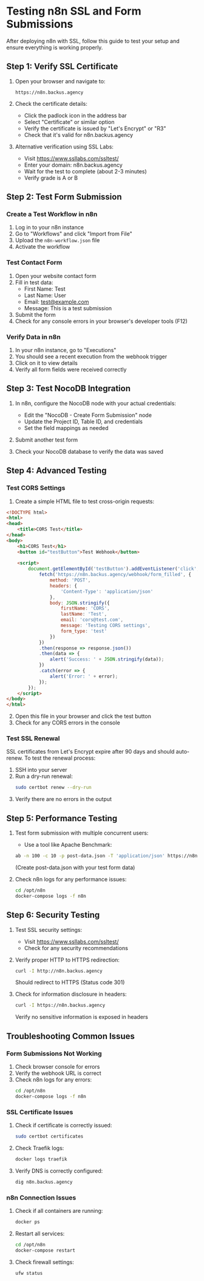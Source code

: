 # Testing n8n SSL and Form Submissions

After deploying n8n with SSL, follow this guide to test your setup and ensure everything is working properly.

## Step 1: Verify SSL Certificate

1. Open your browser and navigate to:
   ```
   https://n8n.backus.agency
   ```

2. Check the certificate details:
   - Click the padlock icon in the address bar
   - Select "Certificate" or similar option
   - Verify the certificate is issued by "Let's Encrypt" or "R3"
   - Check that it's valid for n8n.backus.agency

3. Alternative verification using SSL Labs:
   - Visit https://www.ssllabs.com/ssltest/
   - Enter your domain: n8n.backus.agency
   - Wait for the test to complete (about 2-3 minutes)
   - Verify grade is A or B

## Step 2: Test Form Submission

### Create a Test Workflow in n8n

1. Log in to your n8n instance
2. Go to "Workflows" and click "Import from File"
3. Upload the `n8n-workflow.json` file
4. Activate the workflow

### Test Contact Form

1. Open your website contact form
2. Fill in test data:
   - First Name: Test
   - Last Name: User
   - Email: test@example.com
   - Message: This is a test submission
3. Submit the form
4. Check for any console errors in your browser's developer tools (F12)

### Verify Data in n8n

1. In your n8n instance, go to "Executions"
2. You should see a recent execution from the webhook trigger
3. Click on it to view details
4. Verify all form fields were received correctly

## Step 3: Test NocoDB Integration

1. In n8n, configure the NocoDB node with your actual credentials:
   - Edit the "NocoDB - Create Form Submission" node
   - Update the Project ID, Table ID, and credentials
   - Set the field mappings as needed

2. Submit another test form

3. Check your NocoDB database to verify the data was saved

## Step 4: Advanced Testing

### Test CORS Settings

1. Create a simple HTML file to test cross-origin requests:

```html
<!DOCTYPE html>
<html>
<head>
    <title>CORS Test</title>
</head>
<body>
    <h1>CORS Test</h1>
    <button id="testButton">Test Webhook</button>
    
    <script>
        document.getElementById('testButton').addEventListener('click', function() {
            fetch('https://n8n.backus.agency/webhook/form_filled', {
                method: 'POST',
                headers: {
                    'Content-Type': 'application/json'
                },
                body: JSON.stringify({
                    firstName: 'CORS',
                    lastName: 'Test',
                    email: 'cors@test.com',
                    message: 'Testing CORS settings',
                    form_type: 'test'
                })
            })
            .then(response => response.json())
            .then(data => {
                alert('Success: ' + JSON.stringify(data));
            })
            .catch(error => {
                alert('Error: ' + error);
            });
        });
    </script>
</body>
</html>
```

2. Open this file in your browser and click the test button
3. Check for any CORS errors in the console

### Test SSL Renewal

SSL certificates from Let's Encrypt expire after 90 days and should auto-renew. To test the renewal process:

1. SSH into your server
2. Run a dry-run renewal:
   ```bash
   sudo certbot renew --dry-run
   ```
3. Verify there are no errors in the output

## Step 5: Performance Testing

1. Test form submission with multiple concurrent users:
   - Use a tool like Apache Benchmark:
   ```bash
   ab -n 100 -c 10 -p post-data.json -T 'application/json' https://n8n.backus.agency/webhook/form_filled
   ```
   
   (Create post-data.json with your test form data)

2. Check n8n logs for any performance issues:
   ```bash
   cd /opt/n8n
   docker-compose logs -f n8n
   ```

## Step 6: Security Testing

1. Test SSL security settings:
   - Visit https://www.ssllabs.com/ssltest/
   - Check for any security recommendations

2. Verify proper HTTP to HTTPS redirection:
   ```bash
   curl -I http://n8n.backus.agency
   ```
   Should redirect to HTTPS (Status code 301)

3. Check for information disclosure in headers:
   ```bash
   curl -I https://n8n.backus.agency
   ```
   Verify no sensitive information is exposed in headers

## Troubleshooting Common Issues

### Form Submissions Not Working

1. Check browser console for errors
2. Verify the webhook URL is correct
3. Check n8n logs for any errors:
   ```bash
   cd /opt/n8n
   docker-compose logs -f n8n
   ```

### SSL Certificate Issues

1. Check if certificate is correctly issued:
   ```bash
   sudo certbot certificates
   ```

2. Check Traefik logs:
   ```bash
   docker logs traefik
   ```

3. Verify DNS is correctly configured:
   ```bash
   dig n8n.backus.agency
   ```

### n8n Connection Issues

1. Check if all containers are running:
   ```bash
   docker ps
   ```

2. Restart all services:
   ```bash
   cd /opt/n8n
   docker-compose restart
   ```

3. Check firewall settings:
   ```bash
   ufw status
   ```
